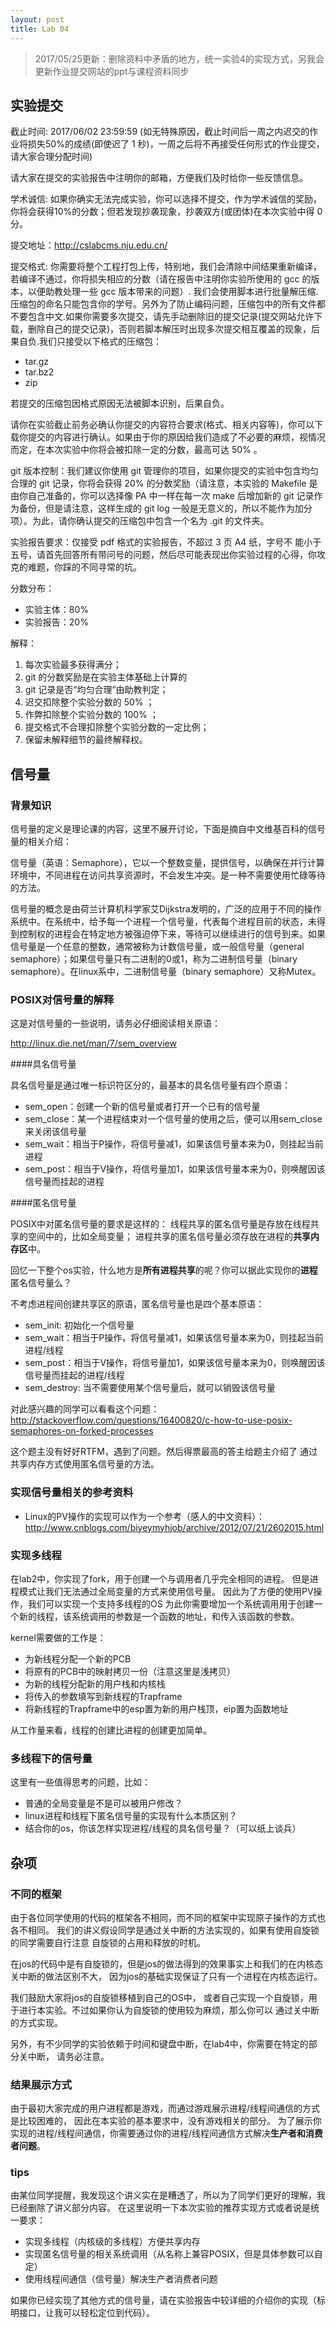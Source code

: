 ```yaml
---
layout: post
title: Lab 04
---
```


> 2017/05/25更新：删除资料中矛盾的地方，统一实验4的实现方式，另我会更新作业提交网站的ppt与课程资料同步

## 实验提交

截止时间: 2017/06/02 23:59:59 (如无特殊原因，截止时间后一周之内迟交的作业将损失50%的成绩(即使迟了 1 秒)，一周之后将不再接受任何形式的作业提交，请大家合理分配时间)

请大家在提交的实验报告中注明你的邮箱，方便我们及时给你一些反馈信息。

学术诚信: 如果你确实无法完成实验，你可以选择不提交，作为学术诚信的奖励，你将会获得10%的分数；但若发现抄袭现象，抄袭双方(或团体)在本次实验中得 0 分。

提交地址：http://cslabcms.nju.edu.cn/

提交格式: 你需要将整个工程打包上传，特别地，我们会清除中间结果重新编译，若编译不通过，你将损失相应的分数（请在报告中注明你实验所使用的 gcc 的版本，以便助教处理一些 gcc 版本带来的问题）. 我们会使用脚本进行批量解压缩. 压缩包的命名只能包含你的学号。另外为了防止编码问题，压缩包中的所有文件都不要包含中文.如果你需要多次提交，请先手动删除旧的提交记录(提交网站允许下载，删除自己的提交记录)，否则若脚本解压时出现多次提交相互覆盖的现象，后果自负.我们只接受以下格式的压缩包：

- tar.gz
- tar.bz2
- zip

若提交的压缩包因格式原因无法被脚本识别，后果自负。

请你在实验截止前务必确认你提交的内容符合要求(格式、相关内容等)，你可以下载你提交的内容进行确认。如果由于你的原因给我们造成了不必要的麻烦，视情况而定，在本次实验中你将会被扣除一定的分数，最高可达 50% 。

git 版本控制：我们建议你使用 git 管理你的项目，如果你提交的实验中包含均匀合理的 git 记录，你将会获得 20% 的分数奖励（请注意，本实验的 Makefile 是由你自己准备的，你可以选择像 PA 中一样在每一次 make 后增加新的 git 记录作为备份，但是请注意，这样生成的 git log 一般是无意义的，所以不能作为加分项）。为此，请你确认提交的压缩包中包含一个名为 .git 的文件夹。

实验报告要求：仅接受 pdf 格式的实验报告，不超过 3 页 A4 纸，字号不
能小于五号，请首先回答所有带问号的问题，然后尽可能表现出你实验过程的心得，你攻克的难题，你踩的不同寻常的坑。



分数分布：
- 实验主体：80%
- 实验报告：20%

解释：

1. 每次实验最多获得满分；
2. git 的分数奖励是在实验主体基础上计算的
3. git 记录是否“均匀合理”由助教判定；
4. 迟交扣除整个实验分数的 50% ；
5. 作弊扣除整个实验分数的 100% ；
6. 提交格式不合理扣除整个实验分数的一定比例；
7. 保留未解释细节的最终解释权。



## 信号量

### 背景知识

信号量的定义是理论课的内容，这里不展开讨论，下面是摘自中文维基百科的信号量的相关介绍：

信号量（英语：Semaphore），它以一个整数变量，提供信号，以确保在并行计算环境中，不同进程在访问共享资源时，不会发生冲突。是一种不需要使用忙碌等待的方法。

信号量的概念是由荷兰计算机科学家艾Dijkstra发明的，广泛的应用于不同的操作系统中。在系统中，给予每一个进程一个信号量，代表每个进程目前的状态，未得到控制权的进程会在特定地方被强迫停下来，等待可以继续进行的信号到来。如果信号量是一个任意的整数，通常被称为计数信号量，或一般信号量（general semaphore）；如果信号量只有二进制的0或1，称为二进制信号量（binary semaphore）。在linux系中，二进制信号量（binary semaphore）又称Mutex。

### POSIX对信号量的解释

这是对信号量的一些说明，请务必仔细阅读相关原语：

http://linux.die.net/man/7/sem_overview

####具名信号量

具名信号量是通过唯一标识符区分的，最基本的具名信号量有四个原语：

- sem\_open：创建一个新的信号量或者打开一个已有的信号量
- sem\_close：某一个进程结束对一个信号量的使用之后，便可以用sem\_close来关闭该信号量
- sem\_wait：相当于P操作，将信号量减1，如果该信号量本来为0，则挂起当前进程
- sem\_post：相当于V操作，将信号量加1，如果该信号量本来为0，则唤醒因该信号量而挂起的进程

####匿名信号量

POSIX中对匿名信号量的要求是这样的：
线程共享的匿名信号量是存放在线程共享的空间中的，比如全局变量；
进程共享的匿名信号量必须存放在进程的**共享内存区**中。

回忆一下整个os实验，什么地方是**所有进程共享**的呢？你可以据此实现你的**进程**匿名信号量么？

不考虑进程间创建共享区的原语，匿名信号量也是四个基本原语：

- sem\_init: 初始化一个信号量
- sem\_wait：相当于P操作，将信号量减1，如果该信号量本来为0，则挂起当前进程/线程
- sem\_post：相当于V操作，将信号量加1，如果该信号量本来为0，则唤醒因该信号量而挂起的进程/线程
- sem\_destroy: 当不需要使用某个信号量后，就可以销毁该信号量

对此感兴趣的同学可以看看这个问题：
http://stackoverflow.com/questions/16400820/c-how-to-use-posix-semaphores-on-forked-processes

这个题主没有好好RTFM，遇到了问题。然后得票最高的答主给题主介绍了
通过共享内存方式使用匿名信号量的方法。

### 实现信号量相关的参考资料

- Linux的PV操作的实现可以作为一个参考（感人的中文资料）：
http://www.cnblogs.com/biyeymyhjob/archive/2012/07/21/2602015.html


### 实现多线程

在lab2中，你实现了fork，用于创建一个与调用者几乎完全相同的进程。
但是进程模式让我们无法通过全局变量的方式来使用信号量。
因此为了方便的使用PV操作，我们可以实现一个支持多线程的OS
为此你需要增加一个系统调用用于创建一个新的线程，该系统调用的参数是一个函数的地址，和传入该函数的参数。

kernel需要做的工作是：

- 为新线程分配一个新的PCB
- 将原有的PCB中的映射拷贝一份（注意这里是浅拷贝）
- 为新的线程分配新的用户栈和内核栈
- 将传入的参数填写到新线程的Trapframe
- 将新线程的Trapframe中的esp置为新的用户栈顶，eip置为函数地址

从工作量来看，线程的创建比进程的创建更加简单。

### 多线程下的信号量

这里有一些值得思考的问题，比如：

- 普通的全局变量是不是可以被用户修改？
- linux进程和线程下匿名信号量的实现有什么本质区别？
- 结合你的os，你该怎样实现进程/线程的具名信号量？（可以纸上谈兵）

## 杂项

### 不同的框架

由于各位同学使用的代码的框架各不相同，而不同的框架中实现原子操作的方式也各不相同。
我们的讲义假设同学是通过关中断的方法实现的，如果有使用自旋锁的同学需要自行注意
自旋锁的占用和释放的时机。

在jos的代码中是有自旋锁的，但是jos的做法得到的效果事实上和我们的在内核态关中断的做法区别不大，
因为jos的基础实现保证了只有一个进程在内核态运行。

我们鼓励大家将jos的自旋锁移植到自己的OS中，
或者自己实现一个自旋锁，用于进行本实验。不过如果你认为自旋锁的使用较为麻烦，那么你可以
通过关中断的方式实现。

另外，有不少同学的实验依赖于时间和键盘中断，在lab4中，你需要在特定的部分关中断，
请务必注意。

### 结果展示方式

由于最初大家完成的用户进程都是游戏，而通过游戏展示进程/线程间通信的方式是比较困难的，
因此在本实验的基本要求中，没有游戏相关的部分。
为了展示你实现的进程/线程间通信，你需要通过你的进程/线程间通信方式解决**生产者和消费者问题**。

### tips

由某位同学提醒，我发现这个讲义实在是糟透了，所以为了同学们更好的理解，我已经删除了讲义部分内容。
在这里说明一下本次实验的推荐实现方式或者说是统一要求：

- 实现多线程（内核级的多线程）方便共享内存
- 实现匿名信号量的相关系统调用（从名称上兼容POSIX，但是具体参数可以自定）
- 使用线程间通信（信号量）解决生产者消费者问题

如果你已经实现了其他方式的信号量，请在实验报告中较详细的介绍你的实现（标明接口，让我可以轻松定位到代码）。